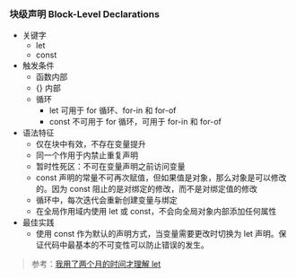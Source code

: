 ### 块级声明 Block-Level Declarations

- 关键字
  + let
  + const
- 触发条件
  + 函数内部
  + {} 内部
  + 循环
    - let 可用于 for 循环、for-in 和 for-of
    - const 不可用于 for 循环，可用于 for-in 和 for-of
- 语法特征
  + 仅在块中有效，不存在变量提升
  + 同一个作用于内禁止重复声明
  + 暂时性死区：不可在变量声明之前访问变量
  + const 声明的常量不可再次赋值，但如果值是对象，那么对象是可以修改的。因为 const 阻止的是对绑定的修改，而不是对绑定值的修改
  + 循环中，每次迭代会重新创建变量与绑定
  + 在全局作用域内使用 let 或 const，不会向全局对象内部添加任何属性
- 最佳实践
  + 使用 const 作为默认的声明方式，当变量需要更改时切换为 let 声明。保证代码中最基本的不可变性可以防止错误的发生。

> 参考：[我用了两个月的时间才理解 let](https://zhuanlan.zhihu.com/p/28140450)